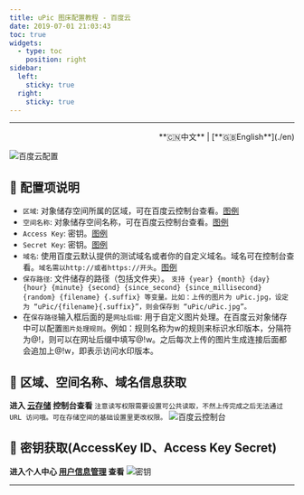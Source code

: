 ```yaml
---
title: uPic 图床配置教程 - 百度云
date: 2019-07-01 21:03:43
toc: true
widgets:
  - type: toc
    position: right
sidebar:
  left:
    sticky: true
  right:
    sticky: true
---
```


<hr><!-- i18n --><div align="right">**🇨🇳中文** | [**🇬🇧English**](./en)</div><!-- i18n -->

![百度云配置](https://qiniu.svend.cc/tutorials/baidu-host.png)

## 📝 配置项说明

- `区域`: 对象储存空间所属的区域，可在百度云控制台查看。[图例](#🧰-区域、空间名称、域名信息获取)
- `空间名称`: 对象储存空间名称，可在百度云控制台查看。[图例](#🧰-区域、空间名称、域名信息获取)
- `Access Key`: 密钥。[图例](#🔑-密钥获取-AccessKey-ID、Access-Key-Secret)
- `Secret Key`: 密钥。[图例](#🔑-密钥获取-AccessKey-ID、Access-Key-Secret)
- `域名`: 使用百度云默认提供的测试域名或者你的自定义域名。域名可在控制台查看。`域名需以http://或者https://开头`。[图例](#🧰-区域、空间名称、域名信息获取)
- `保存路径`: 文件储存的路径（包括文件夹）。 `支持 {year} {month} {day} {hour} {minute} {second} {since_second} {since_millisecond} {random} {filename} {.suffix} 等变量。比如：上传的图片为 uPic.jpg，设定为 “uPic/{filename}{.suffix}”，则会保存到 “uPic/uPic.jpg”。`
- 在`保存路径`输入框后面的是`网址后缀`: 用于自定义图片处理。在百度云对象储存中可以配置`图片处理规则`。例如：规则名称为w的规则来标识水印版本，分隔符为@!，则可以在网址后缀中填写@!w。之后每次上传的图片生成连接后面都会追加上@!w，即表示访问水印版本。

## 🧰 区域、空间名称、域名信息获取

**进入 [云存储](https://console.bce.baidu.com/bos) 控制台查看**
`注意读写权限需要设置可公共读取，不然上传完成之后无法通过 URL 访问哦。可在存储空间的基础设置里更改权限。`
![百度云控制台](https://qiniu.svend.cc/tutorials/baidu-info.jpg)

## 🔑 密钥获取(AccessKey ID、Access Key Secret)

**进入个人中心 [用户信息管理](https://console.bce.baidu.com/iam/#/iam/accesslist) 查看**
![密钥](https://qiniu.svend.cc/tutorials/baidu-ak.jpg)

<hr>
